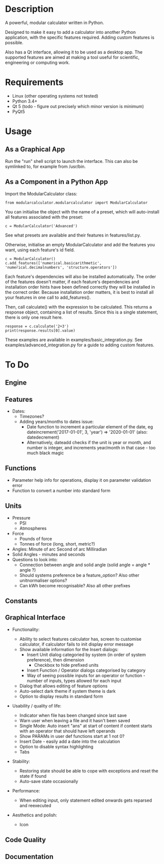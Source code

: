# Description

A powerful, modular calculator written in Python.

Designed to make it easy to add a calculator into another Python application, with the specific features required. Adding custom features is possible.

Also has a Qt interface, allowing it to be used as a desktop app. The supported features are aimed at making a tool useful for scientific, engineering or computing work.


# Requirements

* Linux (other operating systems not tested)
* Python 3.4+
* Qt 5 (todo - figure out precisely which minor version is minimum)
* PyQt5


# Usage

## As a Graphical App
Run the "run" shell script to launch the interface. This can also be symlinked to, for example from /usr/bin.

## As a Component in a Python App
Import the ModularCalculator class:
```
from modularcalculator.modularcalculator import ModularCalculator
```

You can initialise the object with the name of a preset, which will auto-install all features associated with the preset:
```
c = ModularCalculator('Advanced')
```
See what presets are available and their features in features/list.py.

Otherwise, initialise an empty ModularCalculator and add the features you want, using each feature's id field.
```
c = ModularCalculator()
c.add_features(['numerical.basicarithmetic', 'numerical.decimalnumbers', 'structure.operators'])
```
Each feature's dependencies will also be installed automatically. The order of the features doesn't matter, if each feature's dependencies and installation order hints have been defined correctly they will be installed in the correct order. Because installation order matters, it is best to install all your features in one call to add_features().

Then, call calculate() with the expression to be calculated. This returns a response object, containing a list of results. Since this is a single statement, there is only one result here.

```
response = c.calculate('2+3')
print(response.results[0].value)
```

These examples are available in examples/basic_integration.py. See examples/advanced_integration.py for a guide to adding custom features.


# To Do

## Engine

## Features
* Dates:
	* Timezones?
	* Adding years/months to dates issue:
		* Date function to increment a particular element of the date, eg dateincrement('2017-01-01', 3, 'year') => '2020-01-01' (also: datedecrement)
		* Alternatively, dateadd checks if the unit is year or month, and number is integer, and increments year/month in that case - too much black magic

## Functions
* Parameter help info for operations, display it on parameter validation error
* Function to convert a number into standard form

## Units
* Pressure
	* PSI
	* Atmospheres
* Force
	* Pounds of force
	* Tonnes of force (long, short, metric?)
* Angles:
	Minute of arc
	Second of arc
	Milliradian
* Solid Angles - minutes and seconds
* Questions to look into:
	* Connection between angle and solid angle (solid angle = angle * angle ?)
	* Should systems preference be a feature_option? Also other unitnormaliser options?
	* Can kWh become recognisable? Also all other prefixes

## Constants

## Graphical Interface
* Functionality:
	* Ability to select features calculator has, screen to customise calculator, if calculator fails to init display error message
	* Show available information for the Insert dialogs:
		* Insert Unit dialog categoried by system (in order of system preference), then dimension
			* Checkbox to hide prefixed units
		* Insert Function / Operator dialogs categorised by category
		* Way of seeing possible inputs for an operator or function - number of inputs, types allowed for each input
	* Dialog that allows editing of feature options
	* Auto-select dark theme if system theme is dark
	* Option to display results in standard form

* Usability / quality of life:
	* Indicator when file has been changed since last save
	* Warn user when leaving a file and it hasn't been saved
	* Single Mode: Auto insert "ans" at start of content if content starts with an operator that should have left operands
	* Show PARAMs in user def functions start at 1 not 0?
	* Insert Date - easily add a date into the calculation
	* Option to disable syntax highlighting
	* Tabs

* Stability:
	* Restoring state should be able to cope with exceptions and reset the state if found
	* Auto-save state occasionally

* Performance:
	* When editing input, only statement edited onwards gets reparsed and reexecuted

* Aesthetics and polish:
	* Icon

## Code Quality

## Documentation
